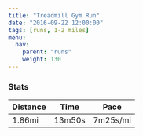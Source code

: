 ```yaml
---
title: "Treadmill Gym Run"
date: "2016-09-22 12:00:00"
tags: [runs, 1-2 miles]
menu:
  nav:
    parent: "runs"
    weight: 130
---
```


### Stats

| Distance | Time | Pace |
|----------|------|------|
|1.86mi|13m50s|7m25s/mi|
